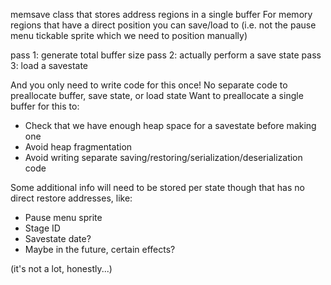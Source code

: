 memsave class that stores address regions in a single buffer
For memory regions that have a direct position you can save/load to (i.e. not the pause menu tickable sprite which we need to position manually)

pass 1: generate total buffer size
pass 2: actually perform a save state
pass 3: load a savestate

And you only need to write code for this once! No separate code to preallocate buffer, save state, or load state
Want to preallocate a single buffer for this to: 

* Check that we have enough heap space for a savestate before making one
* Avoid heap fragmentation
* Avoid writing separate saving/restoring/serialization/deserialization code

Some additional info will need to be stored per state though that has no direct restore addresses, like:
* Pause menu sprite
* Stage ID
* Savestate date?
* Maybe in the future, certain effects?

(it's not a lot, honestly...)

